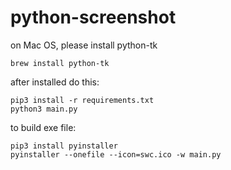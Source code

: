 # python-screenshot

on Mac OS, please install python-tk

```
brew install python-tk
```

after installed do this:

```
pip3 install -r requirements.txt
python3 main.py
```

to build exe file:

```
pip3 install pyinstaller
pyinstaller --onefile --icon=swc.ico -w main.py
```
